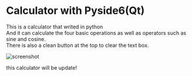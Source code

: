# Calculator with Pyside6(Qt)
This is a calculator that writed in python <br />
And it can calculate the four basic operations as well as operators such as sine and cosine.<br /> 
There is also a clean button at the top to clear the text box.

![screenshot](https://ibb.co/TgJgZGJ)

this calculator will be update!
